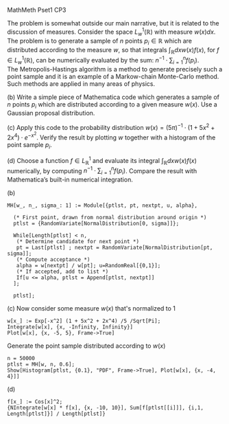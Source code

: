 MathMeth Pset1 CP3

The problem is somewhat outside our main narrative, but it is related to the discussion of measures. 
Consider the space $L^1_w(\mathbb{R})$ with measure $w(x)dx$. The problem is to generate a sample of $n$ points $p_i ∈ \mathbb{R}$ which are distributed according to the 
measure $w$, so that integrals $\int_{\mathbb{R}} dx w(x) f(x)$, for $f ∈ L^1_w(\mathbb{R})$, can be numerically evaluated by the sum: $n^{-1} \cdot \sum{_{i=1}^{n}} f(p_i)$.  
The Metropolis-Hastings algorithm is a method to generate precisely such a point sample and it is an example of a Markow-chain Monte-Carlo method. 
Such methods are applied in many areas of physics.

(b) Write a simple piece of Mathematica code which generates a sample of $n$ points $p_i$ which are distributed according to a given measure $w(x)$. 
Use a Gaussian proposal distribution.

(c) Apply this code to the probability distribution $w(x) = (5 \pi)^{-1} \cdot (1 + 5x^2 + 2x^4) \cdot e^{-x^2}$. 
Verify the result by plotting $w$ together with a histogram of the point sample $p_i$.

(d) Choose a function $f ∈ L^1_{\mathbb{R}}$ and evaluate its integral $\int_{\mathbb{R}} dx w(x) f(x)$ numerically, by
computing $n^{-1} \cdot \sum{_{i=1}^{n}} f(p_i)$. Compare the result with Mathematica’s built-in numerical integration.

(b)
```wolfram
MH[w_, n_, sigma_: 1] := Module[{ptlst, pt, nextpt, u, alpha},

  (* First point, drawn from normal distribution around origin *)
  ptlst = {RandomVariate[NormalDistribution[0, sigma]]};

  While[Length[ptlst] < n,
   (* Determine candidate for next point *)
   pt = Last[ptlst] ; nextpt = RandomVariate[NormalDistribution[pt, sigma]];
   (* Compute acceptance *)
   alpha = w[nextpt] / w[pt]; u=RandomReal[{0,1}];
   (* If accepted, add to list *)
   If[u <= alpha, ptlst = Append[ptlst, nextpt]]
  ];

  ptlst];
```

(c)
Now consider some measure $w(x)$ that's normalized to 1
```wolfram
w[x_] := Exp[-x^2] (1 + 5x^2 + 2x^4) /5 /Sqrt[Pi];
Integrate[w[x], {x, -Infinity, Infinity}]
Plot[w[x], {x, -5, 5}, Frame->True]
```
Generate the point sample distributed according to $w(x)$
```wolfram
n = 50000
ptlst = MH[w, n, 0.6];
Show[Histogram[ptlst, {0.1}, "PDF", Frame->True], Plot[w[x], {x, -4, 4}]]
```

(d)
```wolfram
f[x_] := Cos[x]^2;
{NIntegrate[w[x] * f[x], {x, -10, 10}], Sum[f[ptlst[[i]]], {i,1, Length[ptlst]}] / Length[ptlst]}
```
